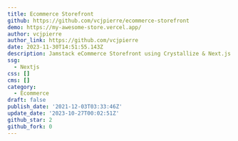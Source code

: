 ```yaml
---
title: Ecommerce Storefront
github: https://github.com/vcjpierre/ecommerce-storefront
demo: https://my-awesome-store.vercel.app/
author: vcjpierre
author_link: https://github.com/vcjpierre
date: 2023-11-30T14:51:55.143Z
description: Jamstack eCommerce Storefront using Crystallize & Next.js
ssg:
  - Nextjs
css: []
cms: []
category:
  - Ecommerce
draft: false
publish_date: '2021-12-03T03:33:46Z'
update_date: '2023-10-27T00:02:51Z'
github_star: 2
github_fork: 0
---
```


